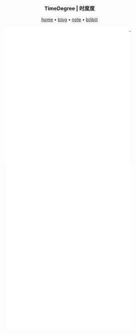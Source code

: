 <h3 align="center"> TimeDegree | 时度度</h3>

<p align="center">
  <a href="https://timedegree.cc/">home</a> •
  <a href="https://blog.timedegree.cc/">blog</a> •
  <a href="https://note.timedegree.cc/">note</a> •
  <a href="https://space.bilibili.com/10077094">bilibili</a>
</p>

<!-- ![Metrics](https://github.com/timedegree/timedegree/blob/master/github-metrics.svg) -->

<p align="center">
  <a href="https://github.com/timedegree">
    <img width="400" align="top" src="https://github.com/timedegree/timedegree/blob/main/metrics.left.svg" />
  </a>
  &emsp;
  <a href="https://github.com/timedegree">
    <img width="400" align="top" src="https://github.com/timedegree/timedegree/blob/main/metrics.right.svg" />
  </a>
</p>
